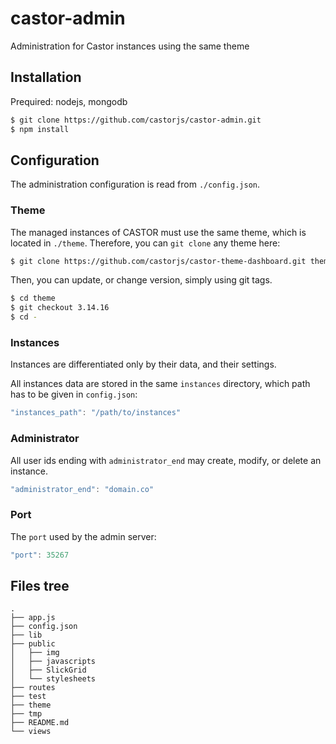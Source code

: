 castor-admin
============

Administration for Castor instances using the same theme

## Installation

Prequired: nodejs, mongodb

```bash
$ git clone https://github.com/castorjs/castor-admin.git
$ npm install
```

## Configuration

The administration configuration is read from `./config.json`.

### Theme

The managed instances of CASTOR must use the same theme, which is located in  `./theme`.
Therefore, you can `git clone` any theme here:

```bash
$ git clone https://github.com/castorjs/castor-theme-dashboard.git theme
```

Then, you can update, or change version, simply using git tags.

```bash
$ cd theme
$ git checkout 3.14.16
$ cd -
```

### Instances

Instances are differentiated only by their data, and their settings.

All instances data are stored in the same `instances` directory, which path has to be given in `config.json`:

```javascript
"instances_path": "/path/to/instances"
```

### Administrator

All user ids ending with `administrator_end` may create, modify, or delete an instance.

```javascript
"administrator_end": "domain.co"
```

### Port

The `port` used by the admin server:

```javascript
"port": 35267
```


## Files tree

```
.
├── app.js
├── config.json
├── lib
├── public
│   ├── img
│   ├── javascripts
│   ├── SlickGrid
│   └── stylesheets
├── routes
├── test
├── theme
├── tmp
├── README.md
└── views
```